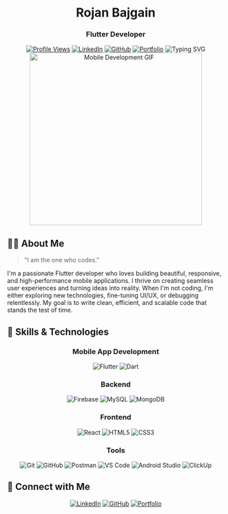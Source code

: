 <div align="center">
  
# Rojan Bajgain
### Flutter Developer 
[![Profile Views](https://komarev.com/ghpvc/?username=RojanBajgain&label=Profile%20views&color=6e5494&style=flat-square)](https://github.com/RojanBajgain)
[![LinkedIn](https://img.shields.io/badge/LinkedIn-Connect-blue?style=flat-square&logo=linkedin)](https://www.linkedin.com/in/rojan-bajgain-201b1b26b/)
[![GitHub](https://img.shields.io/badge/GitHub-Profile-181717?style=flat-square&logo=github&logoColor=white)](https://github.com/RojanBajgain)
[![Portfolio](https://img.shields.io/badge/Portfolio-Website-FF7139?style=flat-square&logo=firefox-browser&logoColor=white)](https://rojanbajgain.netlify.app/)
<img src="https://readme-typing-svg.herokuapp.com?font=Fira+Code&pause=1000&color=6E5494&center=true&vCenter=true&width=435&lines=Flutter+Developer;Mobile+App+Specialist;UI/UX+Enthusiast" alt="Typing SVG" />
<img align="center" width="400" src="https://media.giphy.com/media/RbDKaczqWovIugyJmW/giphy.gif" alt="Mobile Development GIF" />
</div>

## 👨‍💻 About Me
> "I am the one who codes."

I'm a passionate Flutter developer who loves building beautiful, responsive, and high-performance mobile applications. I thrive on creating seamless user experiences and turning ideas into reality. When I'm not coding, I'm either exploring new technologies, fine-tuning UI/UX, or debugging relentlessly. My goal is to write clean, efficient, and scalable code that stands the test of time.

## 🚀 Skills & Technologies
<div align="center">

### Mobile App Development
![Flutter](https://img.shields.io/badge/Flutter-02569B?style=for-the-badge&logo=flutter&logoColor=white)
![Dart](https://img.shields.io/badge/Dart-0175C2?style=for-the-badge&logo=dart&logoColor=white)

### Backend
![Firebase](https://img.shields.io/badge/Firebase-FFCA28?style=for-the-badge&logo=firebase&logoColor=black)
![MySQL](https://img.shields.io/badge/MySQL-4479A1?style=for-the-badge&logo=mysql&logoColor=white)
![MongoDB](https://img.shields.io/badge/MongoDB-47A248?style=for-the-badge&logo=mongodb&logoColor=white)

### Frontend
![React](https://img.shields.io/badge/React-61DAFB?style=for-the-badge&logo=react&logoColor=black)
![HTML5](https://img.shields.io/badge/HTML5-E34F26?style=for-the-badge&logo=html5&logoColor=white)
![CSS3](https://img.shields.io/badge/CSS3-1572B6?style=for-the-badge&logo=css3&logoColor=white)

### Tools
![Git](https://img.shields.io/badge/Git-F05032?style=for-the-badge&logo=git&logoColor=white)
![GitHub](https://img.shields.io/badge/GitHub-181717?style=for-the-badge&logo=github&logoColor=white)
![Postman](https://img.shields.io/badge/Postman-FF6C37?style=for-the-badge&logo=postman&logoColor=white)
![VS Code](https://img.shields.io/badge/VS_Code-007ACC?style=for-the-badge&logo=visual-studio-code&logoColor=white)
![Android Studio](https://img.shields.io/badge/Android%20Studio-3DDC84?style=for-the-badge&logo=android-studio&logoColor=white)
![ClickUp](https://img.shields.io/badge/ClickUp-7B68EE?style=for-the-badge&logo=clickup&logoColor=white)
</div>

## 🔗 Connect with Me
<div align="center">
  
[![LinkedIn](https://img.shields.io/badge/LinkedIn-%230077B5.svg?style=for-the-badge&logo=linkedin&logoColor=white)](https://www.linkedin.com/in/rojan-bajgain-201b1b26b/)
[![GitHub](https://img.shields.io/badge/GitHub-%23121011.svg?style=for-the-badge&logo=github&logoColor=white)](https://github.com/RojanBajgain)
[![Portfolio](https://img.shields.io/badge/Portfolio-%23FF7139.svg?style=for-the-badge&logo=firefox-browser&logoColor=white)](https://rojanbajgain.netlify.app/)
</div>
